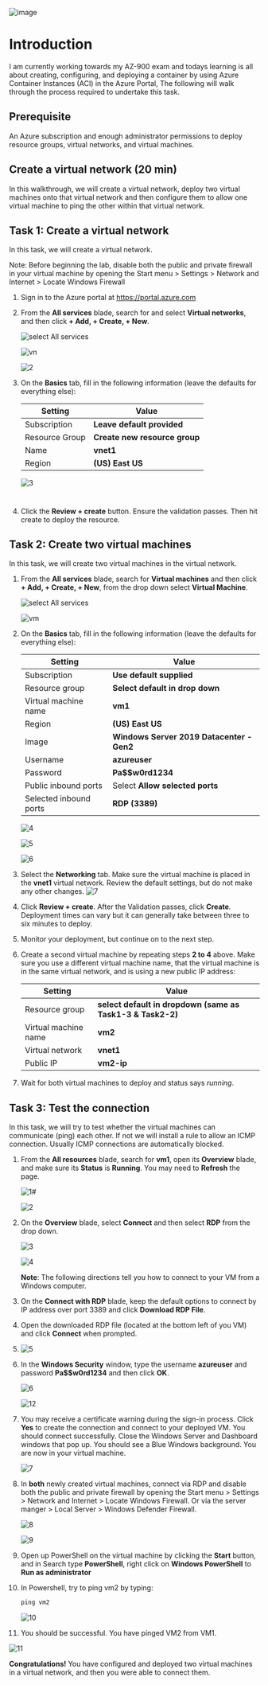 ![image](https://user-images.githubusercontent.com/97246467/163365500-117d3cbd-40fc-4dae-9062-2cdbcd432df3.png)
# Introduction
I am currently working towards my AZ-900 exam and todays learning is all about creating, configuring, and deploying a container by using Azure Container Instances (ACI) in the Azure Portal, The following will walk through the process required to undertake this task.

## Prerequisite

An Azure subscription and enough administrator permissions to deploy resource groups, virtual networks, and virtual machines.

## Create a virtual network (20 min)

In this walkthrough, we will create a virtual network, deploy two virtual machines onto that virtual network and then configure them to allow one virtual machine to ping the other within that virtual network.

## Task 1: Create a virtual network 

In this task, we will create a virtual network. 

Note: Before beginning the lab, disable both the public and private firewall in your virtual machine by opening the Start menu > Settings > Network and Internet > Locate Windows Firewall

1. Sign in to the Azure portal at <a href="https://portal.azure.com" target="_blank"><span style="color: #0066cc;" color="#0066cc">https://portal.azure.com</span></a>

2. From the **All services** blade, search for and select **Virtual networks**, and then click **+ Add, + Create, + New**. 

    ![select All services](https://user-images.githubusercontent.com/97246467/163356984-aafd6099-06bc-4e04-98f8-0e36c3029216.PNG)
    
    ![vn](https://user-images.githubusercontent.com/97246467/163358781-36066889-bc78-4230-aac9-0a4b4d61f916.png)
    
    ![2](https://user-images.githubusercontent.com/97246467/163358909-fa0e82cf-4214-4946-9c42-e2f49ab448de.PNG)

3. On the **Basics** tab, fill in the following information (leave the defaults for everything else):

    | Setting | Value | 
    | --- | --- |
    | Subscription | **Leave default provided** |
    | Resource Group | **Create new resource group** |
    | Name | **vnet1** |
    | Region | **(US) East US** |
    
    ![3](https://user-images.githubusercontent.com/97246467/163359215-1bcc2d72-e197-4d0d-9e6d-1cee202539ab.PNG)

#

4. Click the **Review + create** button. Ensure the validation passes. Then hit create to deploy the resource.


## Task 2: Create two virtual machines

In this task, we will create two virtual machines in the virtual network. 

1. From the **All services** blade, search for **Virtual machines** and then click **+ Add, + Create, + New**, from the drop down select **Virtual Machine**. 

    ![select All services](https://user-images.githubusercontent.com/97246467/163356984-aafd6099-06bc-4e04-98f8-0e36c3029216.PNG)
    
    ![vm](https://user-images.githubusercontent.com/97246467/163360304-51939186-fa4f-4645-afb2-da0196744480.png)

2. On the **Basics** tab, fill in the following information (leave the defaults for everything else):

   | Setting | Value | 
   | --- | --- |
   | Subscription | **Use default supplied** |
   | Resource group |  **Select default in drop down** |
   | Virtual machine name | **vm1**|
   | Region | **(US) East US** |
   | Image | **Windows Server 2019 Datacenter - Gen2** |
   | Username| **azureuser** |
   | Password| **Pa$$w0rd1234** |
   | Public inbound ports| Select **Allow selected ports**  |
   | Selected inbound ports| **RDP (3389)** |
   
    ![4](https://user-images.githubusercontent.com/97246467/163359720-4e6d6b39-1149-4a33-af01-55d0abac95e3.PNG)
    
    ![5](https://user-images.githubusercontent.com/97246467/163359767-8e17572e-e7d7-466f-9295-5c68f042d708.PNG)
    
    ![6](https://user-images.githubusercontent.com/97246467/163360180-f24dd7ba-c9e1-45db-aca4-719addaa31d0.PNG)

3. Select the **Networking** tab. Make sure the virtual machine is placed in the **vnet1** virtual network. Review the default settings, but do not make any other changes. 
    ![7](https://user-images.githubusercontent.com/97246467/163360482-80155723-474f-478e-8ca3-dd28d118b461.PNG)

4. Click **Review + create**. After the Validation passes, click **Create**. Deployment times can vary but it can generally take between three to six minutes to deploy.

5. Monitor your deployment, but continue on to the next step. 

6. Create a second virtual machine by repeating steps **2 to 4** above. Make sure you use a different virtual machine name, that the virtual machine is in the same virtual network, and is using a new public IP address:

    | Setting | Value |
    | --- | --- |
    | Resource group | **select default in dropdown (same as Task1-3 & Task2-2)** |
    | Virtual machine name |  **vm2** |
    | Virtual network | **vnet1** |
    | Public IP | **vm2-ip** |

7. Wait for both virtual machines to deploy and status says *running*.

## Task 3: Test the connection 

In this task, we will try to test whether the virtual machines can communicate (ping) each other. If not we will install a rule to allow an ICMP connection. Usually ICMP connections are automatically blocked.

1. From the **All resources** blade, search for **vm1**, open its **Overview** blade, and make sure its **Status** is **Running**. You may need to **Refresh** the page.

    ![1](https://user-images.githubusercontent.com/97246467/163362357-e40af252-13e6-477f-876f-297891d099bb.PNG)#
    
    ![2](https://user-images.githubusercontent.com/97246467/163362417-b5d2d1b9-ccd7-40b4-bbb6-3389550c401b.PNG)

2. On the **Overview** blade, select **Connect** and then select **RDP** from the drop down.

     ![3](https://user-images.githubusercontent.com/97246467/163362536-37e4bbdf-727c-4bb9-ada9-bc25e23e8118.PNG)
     
     
    ![4](https://user-images.githubusercontent.com/97246467/163362689-43e88f2b-838d-4276-a6a5-05bedee20685.PNG)

    **Note**: The following directions tell you how to connect to your VM from a Windows computer. 

3. On the **Connect with RDP** blade, keep the default options to connect by IP address over port 3389 and click **Download RDP File**.

4. Open the downloaded RDP file (located at the bottom left of you VM) and click **Connect** when prompted. 
5. 
    ![5](https://user-images.githubusercontent.com/97246467/163363673-ec5195e2-6a56-4bf7-beca-99a6db1cf4e7.PNG)

5. In the **Windows Security** window, type the username **azureuser** and password **Pa$$w0rd1234** and then click **OK**.

    ![6](https://user-images.githubusercontent.com/97246467/163363794-5b008dd3-af48-46a8-9212-10e0808b3426.PNG)

   ![12](https://user-images.githubusercontent.com/97246467/163364605-a716f2c5-8fea-44db-a539-641c8f1eb165.PNG)


6. You may receive a certificate warning during the sign-in process. Click **Yes** to create the connection and connect to your deployed VM. You should connect successfully. Close the Windows Server and Dashboard windows that pop up. You should see a Blue Windows background. You are now in your virtual machine.

    ![7](https://user-images.githubusercontent.com/97246467/163363804-c4b50e96-ed36-4df3-bbfb-e3b0a4d127b9.PNG)

7. In **both** newly created virtual machines, connect via RDP and disable both the public and private firewall by opening the Start menu > Settings > Network and Internet > Locate Windows Firewall. Or via the server manger > Local Server > Windows Defender Firewall.

    ![8](https://user-images.githubusercontent.com/97246467/163365344-4da906e9-e389-4ab9-8c75-2419291ee2d9.PNG)

    ![9](https://user-images.githubusercontent.com/97246467/163365346-b441a080-b030-4e3b-9303-6e189d834464.PNG)

8. Open up PowerShell on the virtual machine by clicking the **Start** button, and in Search type **PowerShell**, right click on **Windows PowerShell** to **Run as administrator**

9. In Powershell, try to ping vm2 by typing:

   ```PowerShell
   ping vm2
   ```
   ![10](https://user-images.githubusercontent.com/97246467/163364678-bb1baaaf-050e-4222-b2ae-bf96378201e7.PNG)


 10. You should be successful. You have pinged VM2 from VM1.

   ![11](https://user-images.githubusercontent.com/97246467/163364744-c1678423-e6db-4829-80b5-bbe14a19e9c1.PNG)

**Congratulations!** You have configured and deployed two virtual machines in a virtual network, and then you were able to connect them.
